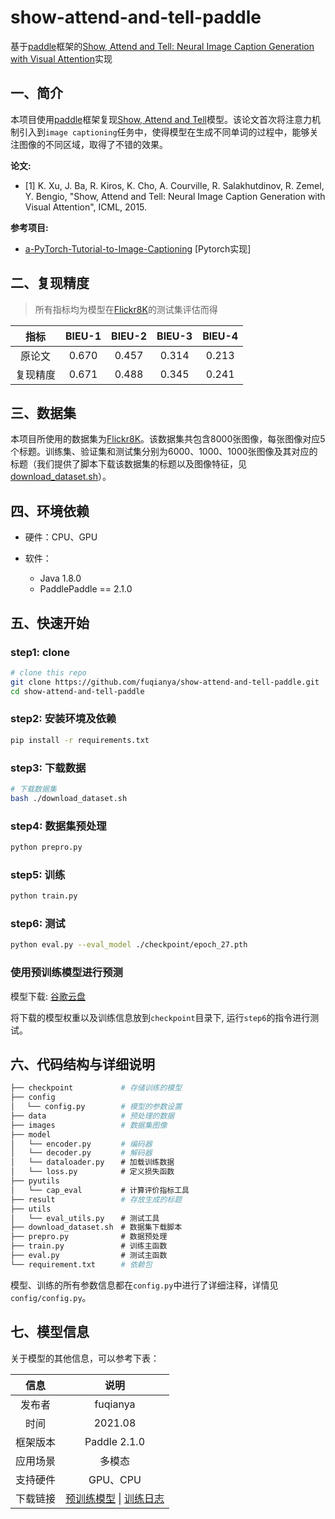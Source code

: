 # show-attend-and-tell-paddle

基于[paddle](https://github.com/PaddlePaddle/Paddle)框架的[Show, Attend and Tell: Neural Image Caption Generation with Visual Attention](https://arxiv.org/abs/1502.03044)实现

## 一、简介

本项目使用[paddle](https://github.com/PaddlePaddle/Paddle)框架复现[Show, Attend and Tell](https://arxiv.org/abs/1502.03044)模型。该论文首次将注意力机制引入到`image captioning`任务中，使得模型在生成不同单词的过程中，能够关注图像的不同区域，取得了不错的效果。

**论文:**

* [1] K. Xu, J. Ba, R. Kiros, K. Cho, A. Courville, R. Salakhutdinov, R. Zemel, Y. Bengio, "Show, Attend and Tell: Neural Image Caption Generation with Visual Attention", ICML, 2015.

**参考项目:**

* [a-PyTorch-Tutorial-to-Image-Captioning](https://github.com/sgrvinod/a-PyTorch-Tutorial-to-Image-Captioning) [Pytorch实现]

## 二、复现精度

> 所有指标均为模型在[Flickr8K](https://academictorrents.com/details/9dea07ba660a722ae1008c4c8afdd303b6f6e53b)的测试集评估而得

| 指标 | BlEU-1 | BlEU-2 | BlEU-3 | BlEU-4 |
| :---: | :---: | :---: | :---: | :---: |
| 原论文 | 0.670 | 0.457 | 0.314 | 0.213 |
| 复现精度 | 0.671 | 0.488 | 0.345 | 0.241 |

## 三、数据集

本项目所使用的数据集为[Flickr8K](https://academictorrents.com/details/9dea07ba660a722ae1008c4c8afdd303b6f6e53b)。该数据集共包含8000张图像，每张图像对应5个标题。训练集、验证集和测试集分别为6000、1000、1000张图像及其对应的标题（我们提供了脚本下载该数据集的标题以及图像特征，见[download_dataset.sh](https://github.com/fuqianya/bottom-up-attention-paddle/download_dataset.sh)）。

## 四、环境依赖

* 硬件：CPU、GPU

* 软件：
    * Java 1.8.0
    * PaddlePaddle == 2.1.0
## 五、快速开始

### step1: clone 

```bash
# clone this repo
git clone https://github.com/fuqianya/show-attend-and-tell-paddle.git
cd show-attend-and-tell-paddle
```

### step2: 安装环境及依赖

```bash
pip install -r requirements.txt
```

### step3: 下载数据

```bash
# 下载数据集
bash ./download_dataset.sh
```

### step4: 数据集预处理

```python
python prepro.py
```

### step5: 训练

```bash
python train.py
```

### step6: 测试


```bash
python eval.py --eval_model ./checkpoint/epoch_27.pth
```

### 使用预训练模型进行预测

模型下载: [谷歌云盘](https://drive.google.com/file/d/18QGaRvKCZomrzFuuU4qyiMJFumsrYTGP/view?usp=sharing)

将下载的模型权重以及训练信息放到`checkpoint`目录下, 运行`step6`的指令进行测试。

## 六、代码结构与详细说明

```bash
├── checkpoint      　   # 存储训练的模型
├── config
│　 └── config.py        # 模型的参数设置
├── data            　   # 预处理的数据
├── images            　 # 数据集图像
├── model
│   └── encoder.py    　 # 编码器
│   └── decoder.py    　 # 解码器
│   └── dataloader.py  　# 加载训练数据
│   └── loss.py        　# 定义损失函数
├── pyutils 
│   └── cap_eval       　# 计算评价指标工具
├── result            　 # 存放生成的标题
├── utils 
│   └── eval_utils.py  　# 测试工具
├── download_dataset.sh　# 数据集下载脚本
├── prepro.py          　# 数据预处理
├── train.py           　# 训练主函数
├── eval.py            　# 测试主函数
└── requirement.txt   　 # 依赖包
```

模型、训练的所有参数信息都在`config.py`中进行了详细注释，详情见`config/config.py`。

## 七、模型信息

关于模型的其他信息，可以参考下表：

| 信息 | 说明 |
| :---: | :---: |
| 发布者 | fuqianya |
| 时间 | 2021.08 |
| 框架版本 | Paddle 2.1.0 |
| 应用场景 | 多模态 |
| 支持硬件 | GPU、CPU |
| 下载链接 | [预训练模型](https://drive.google.com/file/d/18QGaRvKCZomrzFuuU4qyiMJFumsrYTGP/view?usp=sharing) \| [训练日志](https://drive.google.com/file/d/1mHRINgJG6hzxNinUhDUMaJMBvSXlpw8i/view?usp=sharing)  |
